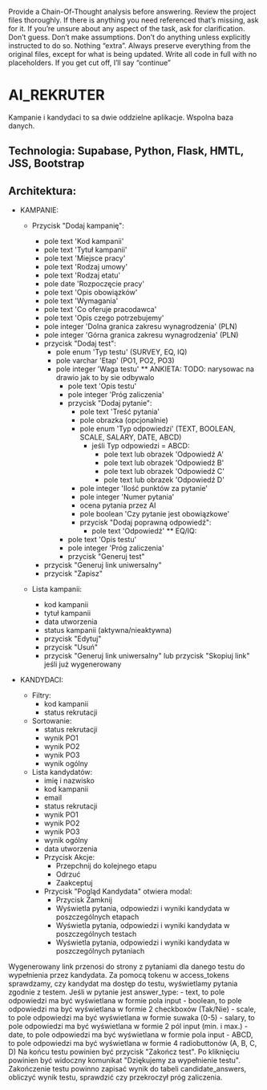 Provide a Chain-Of-Thought analysis before answering.
Review the project files thoroughly. If there is anything you need referenced that’s missing, ask for it.
If you’re unsure about any aspect of the task, ask for clarification. Don’t guess. Don’t make assumptions.
Don’t do anything unless explicitly instructed to do so. Nothing “extra”.
Always preserve everything from the original files, except for what is being updated.
Write all code in full with no placeholders. If you get cut off, I’ll say “continue”

# AI_REKRUTER

Kampanie i kandydaci to sa dwie oddzielne aplikacje.
Wspolna baza danych.

## Technologia: Supabase, Python, Flask, HMTL, JSS, Bootstrap

## Architektura:

- KAMPANIE:
    - Przycisk "Dodaj kampanię":
        * pole text 'Kod kampanii'
        * pole text 'Tytuł kampanii'
        * pole text 'Miejsce pracy'
        * pole text 'Rodzaj umowy'
        * pole text 'Rodzaj etatu'
        * pole date 'Rozpoczęcie pracy'
        * pole text 'Opis obowiązków'
        * pole text 'Wymagania'
        * pole text 'Co oferuje pracodawca'
        * pole text 'Opis czego potrzebujemy'
        * pole integer 'Dolna granica zakresu wynagrodzenia' (PLN)
        * pole integer 'Górna granica zakresu wynagrodzenia' (PLN) 
        * przycisk "Dodaj test":
            * pole enum 'Typ testu' (SURVEY, EQ, IQ)
            * pole varchar 'Etap' (PO1, PO2, PO3)
            * pole integer 'Waga testu' 
            ** ANKIETA:
                TODO: narysowac na drawio jak to by sie odbywalo
                * pole text 'Opis testu'
                * pole integer 'Próg zaliczenia'   
                * przycisk "Dodaj pytanie":
                    * pole text 'Treść pytania'
                    * pole obrazka (opcjonalnie) 
                    * pole enum 'Typ odpowiedzi' (TEXT, BOOLEAN, SCALE, SALARY, DATE, ABCD)
                        * jeśli Typ odpowiedzi = ABCD:
                            * pole text lub obrazek 'Odpowiedź A'
                            * pole text lub obrazek 'Odpowiedź B' 
                            * pole text lub obrazek 'Odpowiedź C'
                            * pole text lub obrazek 'Odpowiedź D'
                    * pole integer 'Ilość punktów za pytanie'
                    * pole integer 'Numer pytania'
                    * ocena pytania przez AI
                    * pole boolean 'Czy pytanie jest obowiązkowe'
                    * przycisk "Dodaj poprawną odpowiedź": 
                        * pole text 'Odpowiedź'
            ** EQ/IQ:
                * pole text 'Opis testu'
                * pole integer 'Próg zaliczenia'
                * przycisk "Generuj test"
        * przycisk "Generuj link uniwersalny"
        * przycisk "Zapisz"
                
    - Lista kampanii:
        * kod kampanii
        * tytuł kampanii
        * data utworzenia
        * status kampanii (aktywna/nieaktywna) 
        * przycisk "Edytuj" 
        * przycisk "Usuń"
        * przycisk "Generuj link uniwersalny" lub przycisk "Skopiuj link" jeśli już wygenerowany

- KANDYDACI:
    - Filtry:
        * kod kampanii
        * status rekrutacji
    - Sortowanie:
        * status rekrutacji
        * wynik PO1
        * wynik PO2
        * wynik PO3
        * wynik ogólny
    - Lista kandydatów:
        * imię i nazwisko
        * kod kampanii
        * email
        * status rekrutacji
        * wynik PO1
        * wynik PO2
        * wynik PO3
        * wynik ogólny
        * data utworzenia
        * Przycisk Akcje:
            * Przepchnij do kolejnego etapu
            * Odrzuć
            * Zaakceptuj
        * Przycisk "Pogląd Kandydata" otwiera modal:
            * Przycisk Zamknij
            * Wyświetla pytania, odpowiedzi i wyniki kandydata w poszczególnych etapach
            * Wyświetla pytania, odpowiedzi i wyniki kandydata w poszczególnych testach
            * Wyświetla pytania, odpowiedzi i wyniki kandydata w poszczególnych pytaniach


Wygenerowany link przenosi do strony z pytaniami dla danego testu do wypełnienia przez kandydata.
Za pomocą tokenu w access_tokens sprawdzamy, czy kandydat ma dostęp do testu, wyświetlamy pytania zgodnie z testem.
Jeśli w pytanie jest answer_type:
    - text,    to pole odpowiedzi ma być wyświetlana w formie pola input
    - boolean, to pole odpowiedzi ma być wyświetlana w formie 2 checkboxów (Tak/Nie)
    - scale,   to pole odpowiedzi ma być wyświetlana w formie suwaka (0-5)
    - salary,  to pole odpowiedzi ma być wyświetlana w formie 2 pól input (min. i max.)
    - date,    to pole odpowiedzi ma być wyświetlana w formie pola input
    - ABCD,    to pole odpowiedzi ma być wyświetlana w formie 4 radiobuttonów (A, B, C, D)
Na końcu testu powinien być przycisk "Zakończ test". 
Po kliknięciu powinien być widoczny komunikat "Dziękujemy za wypełnienie testu".
Zakończenie testu powinno zapisać wynik do tabeli candidate_answers, obliczyć wynik testu, sprawdzić czy przekroczył próg zaliczenia.

